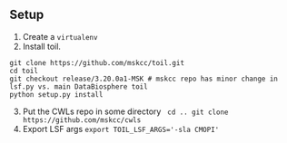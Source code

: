 ## Setup

1. Create a `virtualenv`
2. Install toil.
```
git clone https://github.com/mskcc/toil.git
cd toil
git checkout release/3.20.0a1-MSK # mskcc repo has minor change in lsf.py vs. main DataBiosphere toil
python setup.py install
```
3. Put the CWLs repo in some directory ```
cd ..
git clone https://github.com/mskcc/cwls```
4. Export LSF args `export TOIL_LSF_ARGS='-sla CMOPI'`
